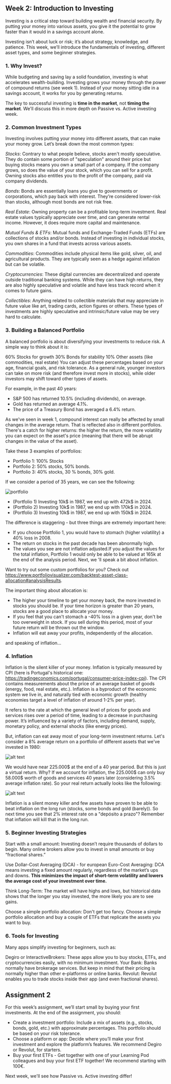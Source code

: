 ## Week 2: Introduction to Investing

Investing is a critical step toward building wealth and financial security. By putting your money into various assets, you give it the potential to grow faster than it would in a savings account alone. 

Investing isn’t about luck or risk; it’s about strategy, knowledge, and patience. This week, we’ll introduce the fundamentals of investing, different asset types, and some beginner strategies.

### 1. Why Invest?
While budgeting and saving lay a solid foundation, investing is what accelerates wealth-building. Investing grows your money through the power of compound returns (see week 1). Instead of your money sitting idle in a savings account, it works for you by generating returns. 

The key to successful investing is **time in the market**, not **timing the market**. We'll discuss this in more depth on Passive vs. Active investing week.  

### 2. Common Investment Types
Investing involves putting your money into different assets, that can make your money grow. Let’s break down the most common types:

*Stocks*: Contrary to what people believe, stocks aren't mostly speculative. They do contain some portion of "speculation" around their price but buying stocks means you own a small part of a company. If the company grows, so does the value of your stock, which you can sell for a profit. Owning stocks also entitles you to the profit of the company, paid via company dividends.

*Bonds*: Bonds are essentially loans you give to governments or corporations, which pay back with interest. They’re considered lower-risk than stocks, although most bonds are not risk free.

*Real Estate*: Owning property can be a profitable long-term investment. Real estate values typically appreciate over time, and can generate rental income. However, it does require more capital and maintenance.

*Mutual Funds & ETFs*: Mutual funds and Exchange-Traded Funds (ETFs) are collections of stocks and/or bonds. Instead of investing in individual stocks, you own shares in a fund that invests across various assets.

*Commodities*: Commodities include physical items like gold, silver, oil, and agricultural products. They are typically seen as a hedge against inflation but can be volatile.

*Cryptocurrencies*: These digital currencies are decentralized and operate outside traditional banking systems. While they can have high returns, they are also highly speculative and volatile and have less track record when it comes to future gains.

*Collectibles*: Anything related to collectible materials that may appreciate in future value like art, trading cards, action figures or others. These types of investments are highly speculative and intrinsic/future value may be very hard to calculate. 

### 3. Building a Balanced Portfolio
A balanced portfolio is about diversifying your investments to reduce risk. A simple way to think about it is:

60% Stocks for growth
30% Bonds for stability
10% Other assets (like commodities, real estate)
You can adjust these percentages based on your age, financial goals, and risk tolerance. As a general rule, younger investors can take on more risk (and therefore invest more in stocks), while older investors may shift toward other types of assets.

For example, in the past 40 years:

- S&P 500 has returned 10.5% (including dividends), on average.
- Gold has returned an average 4.1%.
- The price of a Treasury Bond has averaged a 6.4% return.

As we've seen in week 1, compound interest can really be affected by small changes in the average return. That is reflected also in different portfolios. There's a catch for higher returns: the higher the return, the more volatility you can expect on the asset's price (meaning that there will be abrupt changes in the value of the asset).

Take these 3 examples of portfolios: 

- Portfolio 1: 100% Stocks
- Portfolio 2: 50% stocks, 50% bonds.
- Portfolio 3: 40% stocks, 30 % bonds, 30% gold.

If we consider a period of 35 years, we can see the following: 

![portfolio](portfolioanalysis.png)

- (Portfolio 1) Investing 10k$ in 1987, we end up with 472k$ in 2024.
- (Portfolio 2) Investing 10k$ in 1987, we end up with 170k$ in 2024.
- (Portfolio 3) Investing 10k$ in 1987, we end up with 150k$ in 2024.

The difference is staggering - but three things are extremely important here:
- If you choose Portfolio 1, you would have to stomach (higher volatility) a 40% loss in 2008.
- The return on stocks in the past decade has been abnormally high.
- The values you see are not inflation adjusted.If you adjust the values for the total inflation, Portfolio 1 would only be able to be valued at 165k at the end of the analysis period. Next, we 'll speak a bit about inflation.

Want to try out some custom portfolios for you? Check out https://www.portfoliovisualizer.com/backtest-asset-class-allocation#analysisResults.

The important thing about allocation is:
- The higher your timeline to get your money back, the more invested in stocks you should be. If your time horizon is greater than 20 years, stocks are a good place to allocate your money.
- If you feel that you can't stomach a -40% loss in a given year, don't be too overweight in stock. If you sell during this period, most of your future return will be thrown out the window.
- Inflation will eat away your profits, independently of the allocation.

and speaking of inflation...

### 4. Inflation

Inflation is the silent killer of your money. Inflation is typically measured by CPI (here is Portugal's historical one: https://tradingeconomics.com/portugal/consumer-price-index-cpi). The CPI contains measurements about the  price of an average basket of goods (energy, food, real estate, etc.). 
Inflation is a byproduct of the economic system we live in, and naturally tied with economic growth (healthy economies target a level of inflation of around 1-2% per year).

It refers to the rate at which the general level of prices for goods and services rises over a period of time, leading to a decrease in purchasing power. It’s influenced by a variety of factors, including demand, supply, monetary policy, and external shocks (like energy prices).

But, inflation can eat away most of your long-term investment returns. Let's consider a 8% average return on a portfolio of different assets that we've invested in 1980:

![alt text](chart.jpeg)

We would have near 225.000$ at the end of a 40 year period. But this is just a virtual return. Why? If we account for inflation, the 225.000$ can only buy 58.000$ worth of goods and services 40 years later (considering 3.5% average inflation rate). So your real return actually looks like the following:

![alt text](chart.png)

Inflation is a silent money killer and few assets have proven to be able to beat inflation on the long run (stocks, some bonds and gold (barely)). So next time you see that 2% interest rate on a "depósito a prazo"? Remember that inflation will kill that in the long run.

### 5. Beginner Investing Strategies
Start with a small amount: Investing doesn’t require thousands of dollars to begin. Many online brokers allow you to invest in small amounts or buy “fractional shares.”

Use Dollar-Cost Averaging (DCA) - for european Euro-Cost Averaging: DCA means investing a fixed amount regularly, regardless of the market’s ups and downs. **This minimizes the impact of short-term volatility and lowers the average cost of your investment over time.**

Think Long-Term: The market will have highs and lows, but historical data shows that the longer you stay invested, the more likely you are to see gains.

Choose a simple portfolio allocation: Don't get too fancy. Choose a simple portfolio allocation and buy a couple of ETFs that replicate the assets you want to buy.

### 6. Tools for Investing
Many apps simplify investing for beginners, such as:

Degiro or InteractiveBrokers: These apps allow you to buy stocks, ETFs, and cryptocurrencies easily, with no minimum investment.
Your Bank: Banks normally have brokerage services. But keep in mind that their pricing is normally higher than other e-platforms or online banks.
Revolut: Revolut enables you to trade stocks inside their app (and even fractional shares).

## Assignment 2
For this week’s assignment, we’ll start small by buying your first investments. At the end of the assignment, you should:

- Create a investment portfolio: Include a mix of assets (e.g., stocks, bonds, gold, etc.) with approximate percentages. This portfolio should be based on your risk tolerance.
- Choose a platform or app: Decide where you’ll make your first investment and explore the platform’s features. We recommend Degiro or Revolut, for starters.
- Buy your first ETFs - Get together with one of your Learning Pod colleagues and buy your first ETF together! We recommend starting with 100€.

Next week, we'll see how Passive vs. Active investing differ!
